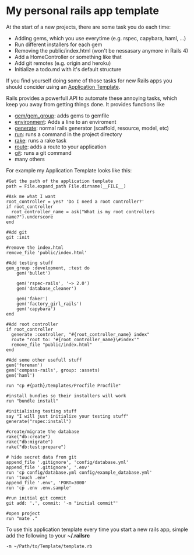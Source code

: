 My personal rails app template
==============================

At the start of a new projects, there are some task you do each time:

  * Adding gems, which you use everytime (e.g. rspec, capybara, haml, ...)
  * Run different installers for each gem
  * Removing the public/index.html (won't be nessasary anymore in Rails 4)
  * Add a HomeController or something like that
  * Add git remotes (e.g. origin and heroku)
  * Initialize a todo.md with it's default structure

If you find yourself doing some of those tasks for new Rails apps you should concider using an [Application Template](http://edgeguides.rubyonrails.org/rails_application_templates.html).

Rails provides a powerfull API to automate these annoying tasks, which keep you away from getting things done. It provides functions like

  * [gem/gem_group](http://edgeguides.rubyonrails.org/rails_application_templates.html#gem-args): adds gems to gemfile
  * [environment](http://edgeguides.rubyonrails.org/rails_application_templates.html#environment-application-data-nil-options-block): Adds a line to an enviroment
  * [generate](http://edgeguides.rubyonrails.org/rails_application_templates.html#generate-what-args): normal rails generator (scaffold, resource, model, etc)
  * [run](http://edgeguides.rubyonrails.org/rails_application_templates.html#run-command): runs a command in the project directory
  * [rake](http://edgeguides.rubyonrails.org/rails_application_templates.html#rake-command-options): runs a rake task
  * [route](http://edgeguides.rubyonrails.org/rails_application_templates.html#route-routing-code): adds a route to your application
  * [git](http://edgeguides.rubyonrails.org/rails_application_templates.html#git-command): runs a git command
  * many others

For example my Application Template looks like this:

    #Get the path of the application template
    path = File.expand_path File.dirname(__FILE__)

    #Ask me what I want
    root_controller = yes? 'Do I need a root controller?'
    if root_controller
      root_controller_name = ask("What is my root controllers name?").underscore
    end

    #Add git
    git :init

    #remove the index.html
    remove_file 'public/index.html'

    #Add testing stuff
    gem_group :development, :test do
        gem('bullet')

        gem('rspec-rails', '~> 2.0')
        gem('database_cleaner')

        gem('faker')
        gem('factory_girl_rails')
        gem('capybara')
    end

    #Add root controller
    if root_controller
      generate :controller, "#{root_controller_name} index"
      route "root to: '#{root_controller_name}\#index'"
      remove_file "public/index.html"
    end

    #Add some other usefull stuff
    gem('foreman')
    gem('compass-rails', group: :assets)
    gem('haml')

    run "cp #{path}/templates/Procfile Procfile"

    #install bundles so their installers will work
    run "bundle install"

    #initialising testing stuff
    say "I will just initialize your testing stuff"
    generate("rspec:install")

    #create/migrate the database
    rake("db:create")
    rake("db:migrate")
    rake("db:test:prepare")

    # hide secret data from git
    append_file '.gitignore', 'config/database.yml'
    append_file '.gitignore', '.env'
    run 'cp config/database.yml config/example_database.yml'
    run 'touch .env'
    append_file '.env', 'PORT=3000'
    run 'cp .env .env.sample'

    #run initial git commit
    git add: '.', commit: '-m "initial commit"'

    #open project
    run "mate ."

To use this application template every time you start a new rails app, simple add the following to your **~/.railsrc**

    -m ~/Path/to/Template/template.rb